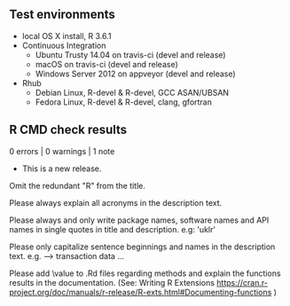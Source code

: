 ## Test environments

* local OS X install, R 3.6.1
* Continuous Integration
  * Ubuntu Trusty 14.04 on travis-ci (devel and release)
  * macOS on travis-ci (devel and release)
  * Windows Server 2012 on appveyor (devel and release)
* Rhub
  * Debian Linux, R-devel & R-devel, GCC ASAN/UBSAN
  * Fedora Linux, R-devel & R-devel, clang, gfortran

## R CMD check results

0 errors | 0 warnings | 1 note

* This is a new release.


Omit the redundant "R" from the title.

Please always explain all acronyms in the description text.

Please always and only write package names, software names and API names
in single quotes in title and description.
e.g: 'uklr'

Please only capitalize sentence beginnings and names in the description
text. e.g. --> transaction data ...

Please add \value to .Rd files regarding methods and explain the
functions results in the documentation.
(See: Writing R Extensions
<https://cran.r-project.org/doc/manuals/r-release/R-exts.html#Documenting-functions>
)
